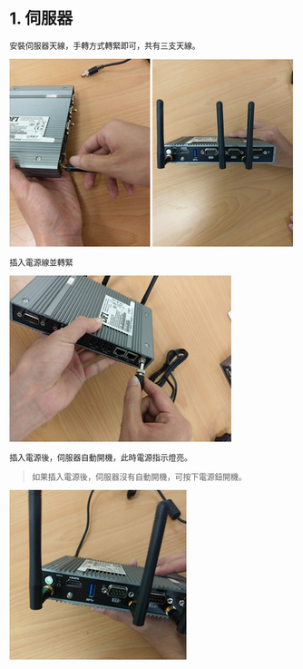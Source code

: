 # 1. 伺服器

安裝伺服器天線，手轉方式轉緊即可，共有三支天線。

![](../.gitbook/assets/image%20%2853%29.png) ![](../.gitbook/assets/image%20%2813%29.png) 

插入電源線並轉緊

![](../.gitbook/assets/image%20%2825%29.png)

插入電源後，伺服器自動開機，此時電源指示燈亮。

> 如果插入電源後，伺服器沒有自動開機，可按下電源鈕開機。

![](../.gitbook/assets/image%20%2819%29.png)

